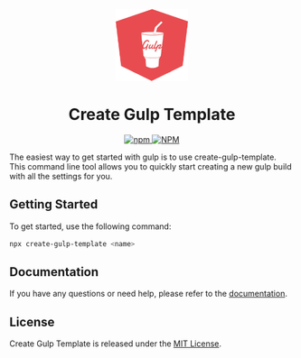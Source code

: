 <p align="center">
  <img src="./assets/logo.svg" alt="Create Gulp Template logo" width="128" height="128">
  <h1 align="center">Create Gulp Template</h1>
</p>
<p align="center">
    <a aria-label="NPM version" href="https://www.npmjs.com/package/create-gulp-template">
      <img alt="npm" src="https://img.shields.io/npm/v/create-gulp-template?color=%23d34a47">
    </a>
    <a aria-label="License" href="https://github.com/UrijHoruzij/create-gulp-template/blob/master/LICENSE">
      <img alt="NPM" src="https://img.shields.io/npm/l/create-gulp-template?color=%23d34a47">
    </a>
  </p>

The easiest way to get started with gulp is to use create-gulp-template. This command line tool allows you to quickly start creating a new gulp build with all the settings for you.

## Getting Started

To get started, use the following command:

```bash
npx create-gulp-template <name>
```

## Documentation

If you have any questions or need help, please refer to the [documentation](https://urijhoruzij.github.io/create-gulp-template).

## License

Create Gulp Template is released under the [MIT License](https://github.com/UrijHoruzij/create-gulp-template/blob/master/LICENSE).

